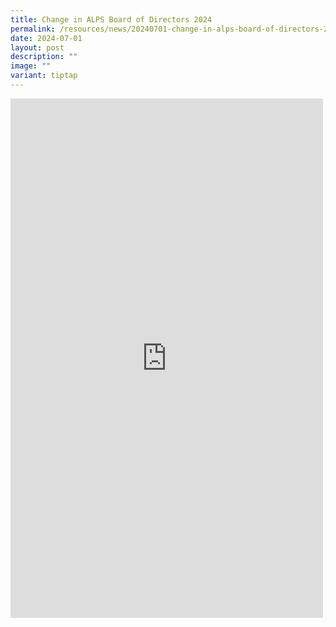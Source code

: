 ```yaml
---
title: Change in ALPS Board of Directors 2024
permalink: /resources/news/20240701-change-in-alps-board-of-directors-2024/
date: 2024-07-01
layout: post
description: ""
image: ""
variant: tiptap
---
```

<div class="iframe-wrapper">
<iframe style="border:none;overflow:hidden" height="831" width="500" allowfullscreen="true" frameborder="0" src="https://www.facebook.com/plugins/post.php?href=https%3A%2F%2Fwww.facebook.com%2Falpshealthcaresupplychain%2Fposts%2Fpfbid0KBGT19WuE6iF3fRbvJGY5XKPjCka335eRRGREdtYV9Se85LY4PgmQkmoVftFuwHFl&amp;show_text=true&amp;width=500"></iframe>
</div>
<p></p>